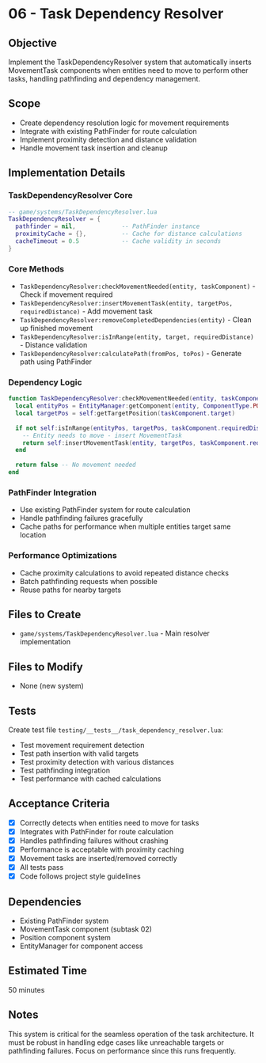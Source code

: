 # 06 - Task Dependency Resolver

## Objective
Implement the TaskDependencyResolver system that automatically inserts MovementTask components when entities need to move to perform other tasks, handling pathfinding and dependency management.

## Scope
- Create dependency resolution logic for movement requirements
- Integrate with existing PathFinder for route calculation
- Implement proximity detection and distance validation
- Handle movement task insertion and cleanup

## Implementation Details

### TaskDependencyResolver Core
```lua
-- game/systems/TaskDependencyResolver.lua
TaskDependencyResolver = {
  pathfinder = nil,             -- PathFinder instance
  proximityCache = {},          -- Cache for distance calculations
  cacheTimeout = 0.5            -- Cache validity in seconds
}
```

### Core Methods
- `TaskDependencyResolver:checkMovementNeeded(entity, taskComponent)` - Check if movement required
- `TaskDependencyResolver:insertMovementTask(entity, targetPos, requiredDistance)` - Add movement task
- `TaskDependencyResolver:removeCompletedDependencies(entity)` - Clean up finished movement
- `TaskDependencyResolver:isInRange(entity, target, requiredDistance)` - Distance validation
- `TaskDependencyResolver:calculatePath(fromPos, toPos)` - Generate path using PathFinder

### Dependency Logic
```lua
function TaskDependencyResolver:checkMovementNeeded(entity, taskComponent)
  local entityPos = EntityManager:getComponent(entity, ComponentType.POSITION)
  local targetPos = self:getTargetPosition(taskComponent.target)
  
  if not self:isInRange(entityPos, targetPos, taskComponent.requiredDistance) then
    -- Entity needs to move - insert MovementTask
    return self:insertMovementTask(entity, targetPos, taskComponent.requiredDistance)
  end
  
  return false -- No movement needed
end
```

### PathFinder Integration
- Use existing PathFinder system for route calculation
- Handle pathfinding failures gracefully
- Cache paths for performance when multiple entities target same location

### Performance Optimizations
- Cache proximity calculations to avoid repeated distance checks
- Batch pathfinding requests when possible
- Reuse paths for nearby targets

## Files to Create
- `game/systems/TaskDependencyResolver.lua` - Main resolver implementation

## Files to Modify
- None (new system)

## Tests
Create test file `testing/__tests__/task_dependency_resolver.lua`:
- Test movement requirement detection
- Test path insertion with valid targets
- Test proximity detection with various distances
- Test pathfinding integration
- Test performance with cached calculations

## Acceptance Criteria
- [x] Correctly detects when entities need to move for tasks
- [x] Integrates with PathFinder for route calculation
- [x] Handles pathfinding failures without crashing
- [x] Performance is acceptable with proximity caching
- [x] Movement tasks are inserted/removed correctly
- [x] All tests pass
- [x] Code follows project style guidelines

## Dependencies
- Existing PathFinder system
- MovementTask component (subtask 02)
- Position component system
- EntityManager for component access

## Estimated Time
50 minutes

## Notes
This system is critical for the seamless operation of the task architecture. It must be robust in handling edge cases like unreachable targets or pathfinding failures. Focus on performance since this runs frequently.